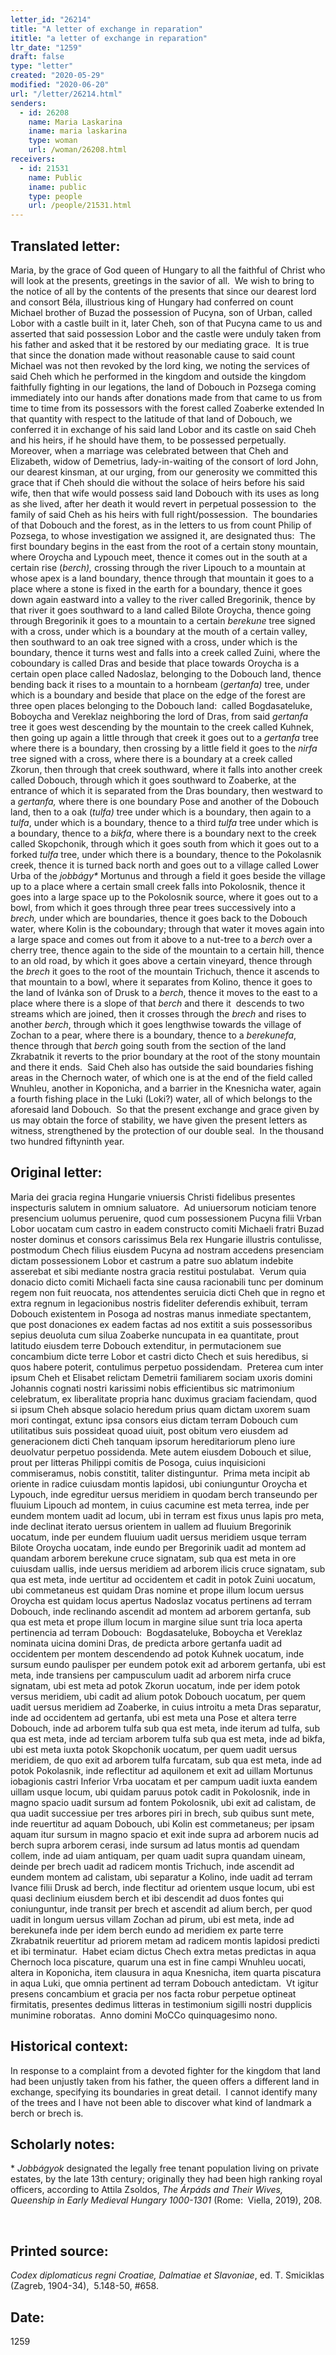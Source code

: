 ```yaml
---
letter_id: "26214"
title: "A letter of exchange in reparation"
ititle: "a letter of exchange in reparation"
ltr_date: "1259"
draft: false
type: "letter"
created: "2020-05-29"
modified: "2020-06-20"
url: "/letter/26214.html"
senders:
  - id: 26208
    name: Maria Laskarina
    iname: maria laskarina
    type: woman
    url: /woman/26208.html
receivers:
  - id: 21531
    name: Public
    iname: public
    type: people
    url: /people/21531.html
---
```

<h2> Translated letter:</h2><p>Maria, by the grace of God queen of Hungary to all the faithful of Christ who will look at the presents, greetings in the savior of all.&nbsp; We wish to bring to the notice of all by the contents of the presents that since our dearest lord and consort Béla, illustrious king of Hungary had conferred on count Michael brother of Buzad the possession of Pucyna, son of Urban, called Lobor with a castle built in it, later Cheh, son of that Pucyna came to us and asserted that said possession Lobor and the castle were unduly taken from his father and asked that it be restored by our mediating grace.&nbsp; It is true that since the donation made without reasonable cause to said count Michael was not then revoked by the lord king, we noting the services of said Cheh which he performed in the kingdom and outside the kingdom faithfully fighting in our legations, the land of Dobouch in Pozsega coming immediately into our hands after donations made from that came to us from time to time from its possessors with the forest called Zoaberke extended In that quantity with respect to the latitude of that land of Dobouch, we conferred it in exchange of his said land Lobor and its castle on said Cheh and his heirs, if he should have them, to be possessed perpetually. Moreover, when a marriage was celebrated between that Cheh and Elizabeth, widow of Demetrius, lady-in-waiting of the consort of lord John, our dearest kinsman, at our urging, from our generosity we committed this grace that if Cheh should die without the solace of heirs before his said wife, then that wife would possess said land Dobouch with its uses as long as she lived, after her death it would revert in perpetual possession to&nbsp; the family of said Cheh as his heirs with full right/possession.&nbsp; The boundaries of that Dobouch and the forest, as in the letters to us from count Philip of Pozsega, to whose investigation we assigned it, are designated thus:&nbsp; The first boundary begins in the east from the root of a certain stony mountain, where Oroycha and Lypouch meet, thence it comes out in the south at a certain rise (<i>berch),</i> crossing through the river Lipouch to a mountain at whose apex is a land boundary, thence through that mountain it goes to a place where a stone is fixed in the earth for a boundary, thence it goes down again eastward into a valley to the river called Bregorinik, thence by that river it goes southward to a land called Bilote Oroycha, thence going through Bregorinik it goes to a mountain to a certain <i>berekune </i>tree signed with a cross, under which is a boundary at the mouth of a certain valley, then southward to an oak tree signed with a cross, under which is the boundary, thence it turns west and falls into a creek called Zuini, where the coboundary is called Dras and beside that place towards Oroycha is a certain open place called Nadoslaz, belonging to the Dobouch land, thence bending back it rises to a mountain to a hornbeam (<i>gertanfa)</i> tree, under which is a boundary and beside that place on the edge of the forest are three open places belonging to the Dobouch land:&nbsp; called Bogdasateluke, Boboycha and Vereklaz neighboring the lord of Dras, from said <i>gertanfa</i> tree it goes west descending by the mountain to the creek called Kuhnek, then going up again a little through that creek it goes out to a <i>gertanfa </i>tree where there is a boundary, then crossing by a little field it goes to the <i>nirfa</i> tree signed with a cross, where there is a boundary at a creek called Zkorun, then through that creek southward, where it falls into another creek called Dobouch, through which it goes southward to Zoaberke, at the entrance of which it is separated from the Dras boundary, then westward to a <i>gertanfa,</i> where there is one boundary Pose and another of the Dobouch land, then to a oak (<i>tulfa)&nbsp;</i>tree under which is a boundary, then again to a <i>tulfa</i>, under which is a boundary, thence to a third <i>tulfa</i> tree under which is a boundary, thence to a <i>bikfa</i>, where there is a boundary next to the creek called Skopchonik, through which it goes south from which it goes out to a forked <i>tulfa </i>tree, under which there is a boundary, thence to the Pokolasnik creek, thence it is turned back north and goes out to a village called Lower Urba of the <i>jobbágy*</i> Mortunus and through a field it goes beside the village up to a place where a certain small creek falls into Pokolosnik, thence it goes into a large space up to the Pokolosnik source, where it goes out to a bowl, from which it goes through three pear trees successively into a <i>brech,</i>&nbsp;under which are boundaries, thence it goes back to the Dobouch water, where Kolin is the coboundary; through that water it moves again into a large space and comes out from it above to a nut-tree to a <i>berch </i>over a cherry tree, thence again to the side of the mountain to a certain hill, thence to an old road, by which it goes above a certain vineyard, thence through the <i>brech</i> it goes to the root of the mountain Trichuch, thence it ascends to that mountain to a bowl, where it separates from Kolino, thence it goes to the land of Ivánka son of Drusk to a <i>berch</i>, thence it moves to the east to a place where there is a slope of that <i>berch </i>and there it&nbsp; descends to two streams which are joined, then it crosses through the <i>brech </i>and rises to another <i>berch</i>, through which it goes lengthwise towards the village of Zochan to a pear, where there is a boundary, thence to a <i>berekunefa</i>, thence through that <i>berch</i> going south from the section of the land Zkrabatnik it reverts to the prior boundary at the root of the stony mountain and there it ends.&nbsp; Said Cheh also has outside the said boundaries fishing areas in the Chernoch water, of which one is at the end of the field called Wnuhleu, another in Koponicha, and a barrier in the Knesnicha water, again a fourth fishing place in the Luki (Loki?) water, all of which belongs to the aforesaid land Dobouch.&nbsp; So that the present exchange and grace given by us may obtain the force of stability, we have given the present letters as witness, strengthened by the protection of our double seal.&nbsp; In the thousand two hundred fiftyninth year.</p><h2 class="mt-4"> Original letter:</h2><p>Maria dei gracia regina Hungarie vniuersis Christi fidelibus presentes inspecturis salutem in omnium saluatore.&nbsp; Ad uniuersorum noticiam tenore presencium uolumus peruenire, quod cum possessionem Pucyna filii Vrban Lobor uocatam cum castro in eadem constructo comiti Michaeli fratri Buzad noster dominus et consors carissimus Bela rex Hungarie illustris contulisse, postmodum Chech filius eiusdem Pucyna ad nostram accedens presenciam dictam possessionem Lobor et castrum a patre suo ablatum indebite asserebat et sibi mediante nostra gracia restitui postulabat.&nbsp; Verum quia donacio dicto comiti Michaeli facta sine causa racionabili tunc per dominum regem non fuit reuocata, nos attendentes seruicia dicti Cheh que in regno et extra regnum in legacionibus nostris fideliter deferendis exhibuit, terram Dobouch existentem in Posoga ad nostras manus inmediate spectantem, que post donaciones ex eadem factas ad nos extitit a suis possessoribus sepius deuoluta cum silua Zoaberke nuncupata in ea quantitate, prout latitudo eiusdem terre Dobouch extenditur, in permutacionem sue concambium dicte terre Lobor et castri dicto Chech et suis heredibus, si quos habere poterit, contulimus perpetuo possidendam.&nbsp; Preterea cum inter ipsum Cheh et Elisabet relictam Demetrii familiarem sociam uxoris domini Johannis cognati nostri karissimi nobis efficientibus sic matrimonium celebratum, ex liberalitate propria hanc duximus graciam faciendam, quod si ipsum Cheh absque solacio heredum prius quam dictam uxorem suam mori contingat, extunc ipsa consors eius dictam terram Dobouch cum utilitatibus suis possideat quoad uiuit, post obitum vero eiusdem ad generacionem dicti Cheh tanquam ipsorum hereditariorum pleno iure deuolvatur perpetuo possidenda. Mete autem eiusdem Dobouch et silue, prout per litteras Philippi comitis de Posoga, cuius inquisicioni commiseramus, nobis constitit, taliter distinguntur.&nbsp; Prima meta incipit ab oriente in radice cuiusdam montis lapidosi, ubi coniunguntur Oroycha et Lypouch, inde egreditur uersus meridiem in quodam berch transeundo per fluuium Lipouch ad montem, in cuius cacumine est meta terrea, inde per eundem montem uadit ad locum, ubi in terram est fixus unus lapis pro meta, inde declinat iterato uersus orientem in uallem ad fluuium Bregorinik uocatum, inde per eundem fluuium uadit uersus meridiem usque terram Bilote Oroycha uocatam, inde eundo per Bregorinik uadit ad montem ad quandam arborem berekune cruce signatam, sub qua est meta in ore cuiusdam uallis, inde uersus meridiem ad arborem ilicis cruce signatam, sub qua est meta, inde uertitur ad occidentem et cadit in potok Zuini uocatum, ubi commetaneus est quidam Dras nomine et prope illum locum uersus Oroycha est quidam locus apertus Nadoslaz vocatus pertinens ad terram Dobouch, inde reclinando ascendit ad montem ad arborem gertanfa, sub qua est meta et prope illum locum in margine silue sunt tria loca aperta pertinencia ad terram Dobouch:&nbsp; Bogdasateluke, Boboycha et Vereklaz nominata uicina domini Dras, de predicta arbore gertanfa uadit ad occidentem per montem descendendo ad potok Kuhnek uocatum, inde sursum eundo paulisper per eundem potok exit ad arborem gertanfa, ubi est meta, inde transiens per campusculum uadit ad arborem nirfa cruce signatam, ubi est meta ad potok Zkorun uocatum, inde per idem potok versus meridiem, ubi cadit ad alium potok Dobouch uocatum, per quem uadit uersus meridiem ad Zoaberke, in cuius introitu a meta Dras separatur, inde ad occidentem ad gertanfa, ubi est meta una Pose et altera terre Dobouch, inde ad arborem tulfa sub qua est meta, inde iterum ad tulfa, sub qua est meta, inde ad terciam arborem tulfa sub qua est meta, inde ad bikfa, ubi est meta iuxta potok Skopchonik uocatum, per quem uadit uersus meridiem, de quo exit ad arborem tulfa furcatam, sub qua est meta, inde ad potok Pokolasnik, inde reflectitur ad aquilonem et exit ad uillam Mortunus iobagionis castri Inferior Vrba uocatam et per campum uadit iuxta eandem uillam usque locum, ubi quidam paruus potok cadit in Pokolosnik, inde in magno spacio uadit sursum ad fontem Pokolosnik, ubi exit ad calistam, de qua uadit successiue per tres arbores piri in brech, sub quibus sunt mete, inde reuertitur ad aquam Dobouch, ubi Kolin est commetaneus; per ipsam aquam itur sursum in magno spacio et exit inde supra ad arborem nucis ad berch supra arborem cerasi, inde sursum ad latus montis ad quendam collem, inde ad uiam antiquam, per quam uadit supra quandam uineam, deinde per brech uadit ad radicem montis Trichuch, inde ascendit ad eundem montem ad calistam, ubi separatur a Kolino, inde uadit ad terram Ivance filii Drusk ad berch, inde flectitur ad orientem usque locum, ubi est quasi declinium eiusdem berch et ibi descendit ad duos fontes qui coniunguntur, inde transit per brech et ascendit ad alium berch, per quod uadit in longum uersus villam Zochan ad pirum, ubi est meta, inde ad berekunefa inde per idem berch eundo ad meridiem ex parte terre Zkrabatnik reuertitur ad priorem metam ad radicem montis lapidosi predicti et ibi terminatur.&nbsp; Habet eciam dictus Chech extra metas predictas in aqua Chernoch loca piscature, quarum una est in fine campi Wnuhleu uocati, altera in Koponicha, item clausura in aqua Knesnicha, item quarta piscatura in aqua Luki, que omnia pertinent ad terram Dobouch antedictam.&nbsp; Vt igitur presens concambium et gracia per nos facta robur perpetue optineat firmitatis, presentes dedimus litteras in testimonium sigilli nostri dupplicis munimine roboratas.&nbsp; Anno domini MoCCo quinquagesimo nono.</p><h2 class="mt-4"> Historical context:</h2><p>In response to a complaint from a devoted fighter for the kingdom that land had been unjustly taken from his father, the queen offers a different land in exchange, specifying its boundaries in great detail.&nbsp; I cannot identify many of the trees and I have not been able to discover what kind of landmark a berch or brech is.</p><h2 class="mt-4"> Scholarly notes:</h2><p>*&nbsp;<i>Jobbágyok</i>&nbsp;designated the legally free tenant population living on private estates, by the late 13th century; originally they had been high ranking royal officers, according to Attila Zsoldos,&nbsp;<i>The Árpáds and Their Wives, Queenship in Early Medieval Hungary 1000-1301</i>&nbsp;(Rome:&nbsp; Viella, 2019), 208.</p><p>&nbsp;</p><h2 class="mt-4"> Printed source:</h2><p><i>Codex diplomaticus regni Croatiae, Dalmatiae et Slavoniae</i>, ed. T. Smiciklas (Zagreb, 1904-34), &nbsp;5.148-50, #658.</p><h2 class="mt-4"> Date:</h2>1259